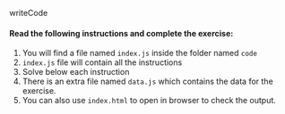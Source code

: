 writeCode

#### Read the following instructions and complete the exercise:

1. You will find a file named `index.js` inside the folder named `code`
2. `index.js` file will contain all the instructions
3. Solve below each instruction
4. There is an extra file named `data.js` which contains the data for the exercise.
5. You can also use `index.html` to open in browser to check the output.
